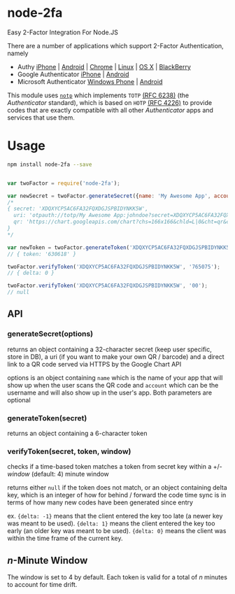 # node-2fa
Easy 2-Factor Integration For Node.JS

There are a number of applications which support 2-Factor Authentication, namely

* Authy [iPhone](https://itunes.apple.com/us/app/authy/id494168017?mt=8) | [Android](https://play.google.com/store/apps/details?id=com.authy.authy&hl=en) | [Chrome](https://chrome.google.com/webstore/detail/authy/gaedmjdfmmahhbjefcbgaolhhanlaolb?hl=en) | [Linux](https://www.authy.com/personal/) | [OS X](https://www.authy.com/personal/) | [BlackBerry](https://appworld.blackberry.com/webstore/content/38831914/?countrycode=US&lang=en)
* Google Authenticator [iPhone](https://itunes.apple.com/us/app/google-authenticator/id388497605?mt=8) | [Android](https://play.google.com/store/apps/details?id=com.google.android.apps.authenticator2&hl=en)
* Microsoft Authenticator [Windows Phone](https://www.microsoft.com/en-us/store/apps/authenticator/9wzdncrfj3rj) | [Android](https://play.google.com/store/apps/details?id=com.microsoft.msa.authenticator)

This module uses [`notp`](https://github.com/guyht/notp) which implements `TOTP` [(RFC 6238)](https://www.ietf.org/rfc/rfc6238.txt)
(the *Authenticator* standard), which is based on `HOTP` [(RFC 4226)](https://www.ietf.org/rfc/rfc4226.txt)
to provide codes that are exactly compatible with all other *Authenticator* apps and services that use them.

Usage
=====

```bash
npm install node-2fa --save
```

```javascript

var twoFactor = require('node-2fa');

var newSecret = twoFactor.generateSecret({name: 'My Awesome App', account: 'johndoe'});
/*
{ secret: 'XDQXYCP5AC6FA32FQXDGJSPBIDYNKK5W',
  uri: 'otpauth://totp/My Awesome App:johndoe?secret=XDQXYCP5AC6FA32FQXDGJSPBIDYNKK5W',
  qr: 'https://chart.googleapis.com/chart?chs=166x166&chld=L|0&cht=qr&chl=otpauth://totp/My Awesome App:johndoe%3Fsecret=XDQXYCP5AC6FA32FQXDGJSPBIDYNKK5W' 
}
*/

var newToken = twoFactor.generateToken('XDQXYCP5AC6FA32FQXDGJSPBIDYNKK5W');
// { token: '630618' }

twoFactor.verifyToken('XDQXYCP5AC6FA32FQXDGJSPBIDYNKK5W', '765075');
// { delta: 0 }

twoFactor.verifyToken('XDQXYCP5AC6FA32FQXDGJSPBIDYNKK5W', '00');
// null
```

API
---

### generateSecret(options)

returns an object containing a 32-character secret (keep user specific, store in DB), a uri (if you want to make your own QR / barcode) and a direct link to a QR code served via HTTPS by the Google Chart API

options is an object containing `name` which is the name of your app that will show up when the user scans the QR code and `account` which can be the username and will also show up in the user's app. Both parameters are optional

### generateToken(secret)

returns an object containing a 6-character token

### verifyToken(secret, token, window)

checks if a time-based token matches a token from secret key within a +/- _window_ (default: 4) minute window

returns either `null` if the token does not match, or an object containing delta key, which is an integer of how for behind / forward the code time sync is in terms of how many new codes have been generated since entry

ex.
`{delta: -1}` means that the client entered the key too late (a newer key was meant to be used).
`{delta: 1}` means the client entered the key too early (an older key was meant to be used).
`{delta: 0}` means the client was within the time frame of the current key.

_n_-Minute Window
----------------

The window is set to 4 by default. Each token is valid for a total of _n_ minutes to account for time drift.
